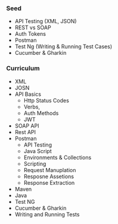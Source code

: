 ### Seed

- API Testing (XML, JSON)
- REST vs SOAP
- Auth Tokens
- Postman
- Test Ng (Writing & Running Test Cases)
- Cucumber & Gharkin

### Curriculum

- XML
- JOSN
- API Basics
  - Http Status Codes
  - Verbs,
  - Auth Methods
  - JWT
- SOAP API
- Rest API
- Postman
  - API Testing
  - Java Script
  - Environments & Collections
  - Scripting
  - Request Manuplation
  - Resposne Assetions
  - Response Extraction
- Maven
- Java
- Test NG
- Cucumber & Gharkin
- Writing and Running Tests
